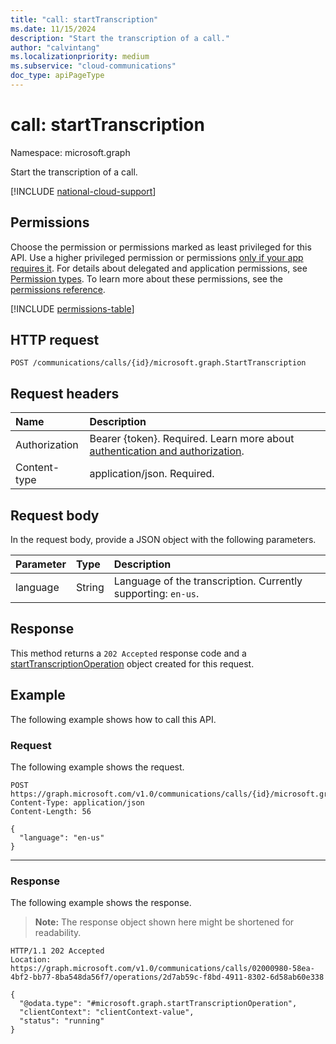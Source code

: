 ```yaml
---
title: "call: startTranscription"
ms.date: 11/15/2024
description: "Start the transcription of a call."
author: "calvintang"
ms.localizationpriority: medium
ms.subservice: "cloud-communications"
doc_type: apiPageType
---
```


# call: startTranscription

Namespace: microsoft.graph

Start the transcription of a call.

[!INCLUDE [national-cloud-support](../../includes/global-us.md)]

## Permissions
Choose the permission or permissions marked as least privileged for this API. Use a higher privileged permission or permissions [only if your app requires it](/graph/permissions-overview#best-practices-for-using-microsoft-graph-permissions). For details about delegated and application permissions, see [Permission types](/graph/permissions-overview#permission-types). To learn more about these permissions, see the [permissions reference](/graph/permissions-reference).

<!-- { "blockType": "permissions", "name": "call_starttranscription" } -->
[!INCLUDE [permissions-table](../includes/permissions/call-starttranscription-permissions.md)]

## HTTP request
<!-- { "blockType": "ignored" } -->
```http
POST /communications/calls/{id}/microsoft.graph.StartTranscription
```

## Request headers
| Name          | Description               |
|:--------------|:--------------------------|
|Authorization|Bearer {token}. Required. Learn more about [authentication and authorization](/graph/auth/auth-concepts).|
| Content-type | application/json. Required. |

## Request body
In the request body, provide a JSON object with the following parameters.

| Parameter       | Type    | Description                                                                           |
|:----------------|:--------|:--------------------------------------------------------------------------------------|
| language        | String  | Language of the transcription. Currently supporting: `en-us`.                         |

## Response
This method returns a `202 Accepted` response code and a [startTranscriptionOperation](../resources/starttranscriptionoperation.md) object created for this request.

## Example
The following example shows how to call this API.

### Request
The following example shows the request.

<!-- {
  "blockType": "request",
  "name": "call-startTranscription"
}-->
```http
POST https://graph.microsoft.com/v1.0/communications/calls/{id}/microsoft.graph.StartTranscription
Content-Type: application/json
Content-Length: 56

{
  "language": "en-us"
}
```

---

### Response
The following example shows the response.

> **Note:** The response object shown here might be shortened for readability.

<!-- {
  "blockType": "response",
  "name": "call-startTranscription",
  "truncated": true,
  "@odata.type": "microsoft.graph.startTranscriptionOperation"
} -->
```http
HTTP/1.1 202 Accepted
Location: https://graph.microsoft.com/v1.0/communications/calls/02000980-58ea-4bf2-bb77-8ba548da56f7/operations/2d7ab59c-f8bd-4911-8302-6d58ab60e338

{
  "@odata.type": "#microsoft.graph.startTranscriptionOperation",
  "clientContext": "clientContext-value",
  "status": "running"
}
```

<!-- uuid: 8fcb5dbc-d5aa-4681-8e31-b001d5168d79
2024-11-12 14:57:30 UTC -->
<!--
{
  "type": "#page.annotation",
  "description": "call: startTranscription",
  "keywords": "",
  "section": "documentation",
  "tocPath": "",
  "suppressions": [
  ]
}
-->
